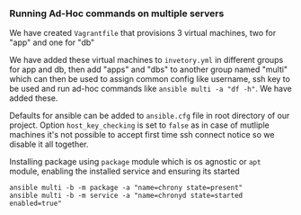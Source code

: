 ### Running Ad-Hoc commands on multiple servers

We have created `Vagrantfile` that provisions 3 virtual machines, two for "app" and one for "db"

We have added these virtual machines to `invetory.yml` in different groups for app and db, then add "apps" and "dbs" to another group named "multi" which can then be used to assign common config like username, ssh key to be used and run ad-hoc commands like `ansible multi -a "df -h"`. We have added these.

Defaults for ansible can be added to `ansible.cfg` file in root directory of our project.
Option `host_key_checking` is set to `false`  as in case of mutliple machines it's not possible to accept first time ssh connect notice so we disable it all together.

Installing package using `package` module which is os agnostic or `apt` module, enabling the installed service and ensuring its started
```shell
ansible multi -b -m package -a "name=chrony state=present"
ansible multi -b -m service -a "name=chronyd state=started enabled=true"
```


